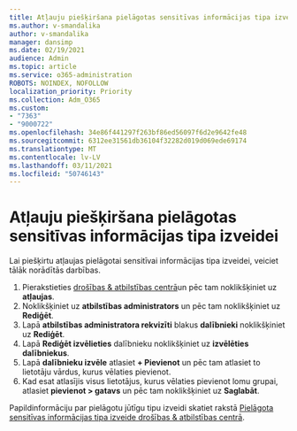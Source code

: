 ```yaml
---
title: Atļauju piešķiršana pielāgotas sensitīvas informācijas tipa izveidei
ms.author: v-smandalika
author: v-smandalika
manager: dansimp
ms.date: 02/19/2021
audience: Admin
ms.topic: article
ms.service: o365-administration
ROBOTS: NOINDEX, NOFOLLOW
localization_priority: Priority
ms.collection: Adm_O365
ms.custom:
- "7363"
- "9000722"
ms.openlocfilehash: 34e86f441297f263bf86ed56097f6d2e9642fe48
ms.sourcegitcommit: 6312ee31561db36104f32282d019d069ede69174
ms.translationtype: MT
ms.contentlocale: lv-LV
ms.lasthandoff: 03/11/2021
ms.locfileid: "50746143"
---
```

# <a name="assign-permissions-for-custom-sensitive-information-type-creation"></a>Atļauju piešķiršana pielāgotas sensitīvas informācijas tipa izveidei

Lai piešķirtu atļaujas pielāgotai sensitīvai informācijas tipa izveidei, veiciet tālāk norādītās darbības.

1. Pierakstieties [drošības & atbilstības centrā](https://sip.protection.office.com/)un pēc tam noklikšķiniet uz **atļaujas**.
2. Noklikšķiniet uz **atbilstības administrators** un pēc tam noklikšķiniet uz **Rediģēt**.
3. Lapā **atbilstības administratora rekvizīti** blakus **dalībnieki** noklikšķiniet uz **Rediģēt**.
4. Lapā **Rediģēt izvēlieties** dalībnieku noklikšķiniet uz **izvēlēties dalībniekus**.
5. Lapā **dalībnieku izvēle** atlasiet **+ Pievienot** un pēc tam atlasiet to lietotāju vārdus, kurus vēlaties pievienot.
6. Kad esat atlasījis visus lietotājus, kurus vēlaties pievienot lomu grupai, atlasiet **pievienot > gatavs** un pēc tam noklikšķiniet uz **Saglabāt**.

Papildinformāciju par pielāgotu jūtīgu tipu izveidi skatiet rakstā [Pielāgota sensitīvas informācijas tipa izveide drošības & atbilstības centrā](https://docs.microsoft.com/microsoft-365/compliance/create-a-custom-sensitive-information-type).